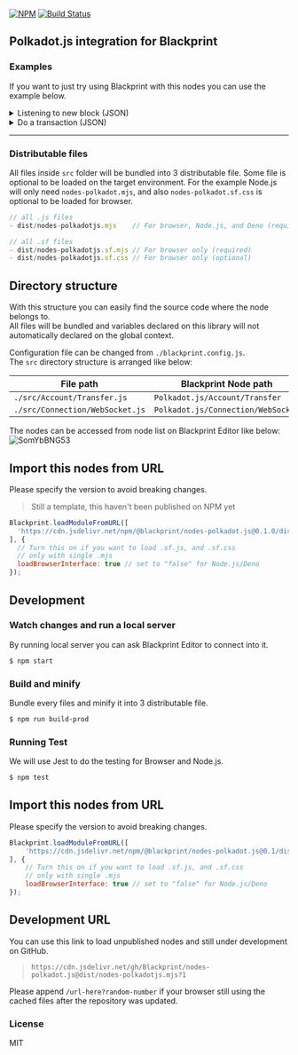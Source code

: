 [![NPM](https://img.shields.io/npm/v/@blackprint/nodes-polkadot.js.svg)](https://www.npmjs.com/package/@blackprint/nodes-polkadot.js)
[![Build Status](https://github.com/Blackprint/nodes-polkadot.js/actions/workflows/build.yml/badge.svg?branch=main)](https://github.com/Blackprint/nodes-polkadot.js/actions/workflows/build.yml)

## Polkadot.js integration for Blackprint

### Examples
If you want to just try using Blackprint with this nodes you can use the example below.

<details>
	<summary>Listening to new block (JSON)</summary>

If you import with this JSON on Blackprint Editor.
```json
{"_":{"moduleJS":["https://cdn.jsdelivr.net/npm/@blackprint/nodes-polkadot.js@0.1/nodes-polkadotjs.mjs","https://cdn.jsdelivr.net/npm/@blackprint/nodes@0.3/dist/nodes-console.mjs","https://cdn.jsdelivr.net/npm/@blackprint/nodes@0.3/dist/nodes-decoration.mjs"]},"Polkadot.js/Connection/WebSocket":[{"i":0,"x":52,"y":51,"data":{"rpcURL":"wss://rpc.shibuya.astar.network"},"output":{"API":[{"i":2,"name":"API"}]}},{"i":4,"x":52,"y":244,"data":{"rpcURL":"wss://ws.test.azero.dev"},"output":{"API":[{"i":5,"name":"API"}]}}],"Console/Log":[{"i":1,"x":656,"y":158},{"i":6,"x":654,"y":262}],"Polkadot.js/Events/Blocks":[{"i":2,"x":406,"y":69,"output":{"Number":[{"i":1,"name":"Any"}]}},{"i":5,"x":408,"y":262,"output":{"Number":[{"i":6,"name":"Any"}]}}],"Decoration/Text/Notes":[{"i":3,"x":658,"y":69,"data":{"value":"You can also CTRL + Right click on a port to get suggested node"}}]}
```
</details>

<details>
	<summary>Do a transaction (JSON)</summary>

If you import with this JSON on Blackprint Editor.
```json
{"_":{"moduleJS":["https://cdn.jsdelivr.net/npm/@blackprint/nodes-polkadot.js@0.1/nodes-polkadotjs.mjs","https://cdn.jsdelivr.net/npm/@blackprint/nodes@0.3/dist/nodes-input.mjs","https://cdn.jsdelivr.net/npm/@blackprint/nodes@0.3/dist/nodes-console.mjs","https://cdn.jsdelivr.net/npm/@blackprint/nodes@0.3/dist/nodes-decoration.min.mjs"]},"Polkadot.js/Connection/WebSocket":[{"i":0,"x":76,"y":81,"data":{"rpcURL":"wss://rpc.shibuya.astar.network"},"output":{"Provider":[{"i":6,"name":"Provider"}],"API":[{"i":1,"name":"API"},{"i":2,"name":"API"}]}}],"Polkadot.js/Events/Blocks":[{"i":1,"x":451,"y":25}],"Polkadot.js/Account/Transfer":[{"i":2,"x":447,"y":195,"output":{"Txn":[{"i":6,"name":"Txn"},{"i":7,"name":"Txn"}]}}],"Input/TextBox":[{"i":3,"x":102,"y":228,"data":{"value":"ZshT65zddv4LLZA89oV1JXPnvVizTDoy6yeTJ95bvtXNtV6"},"output":{"Value":[{"i":2,"name":"Address"}]}},{"i":4,"x":141,"y":326,"data":{"value":"1e12"},"output":{"Value":[{"i":2,"name":"Value"}]}},{"i":5,"x":100,"y":406,"data":{"value":"avkYyJDouRVhPocgpcGPV3AHVDaeJj3ssV6DjYXNPWzxQZD"},"output":{"Value":[{"i":11,"name":"Address"}]}}],"Polkadot.js/Transaction/PaymentInfo":[{"i":6,"x":845,"y":117,"output":{"Info":[{"i":8,"name":"Any"}]}}],"Polkadot.js/Transaction/Send":[{"i":7,"x":682,"y":261,"output":{"Status":[{"i":13,"name":"Any"}]}}],"Console/Log":[{"i":8,"x":1059,"y":104},{"i":9,"x":909,"y":441}],"Polkadot.js/Connection/Extension":[{"i":10,"x":687,"y":408,"id":"browserWallet","data":{"dAppName":"BP-Polkadot.js"},"output":{"Accounts":[{"i":9,"name":"Any"}],"IsAllowed":[{"i":9,"name":"Any"}]}}],"Polkadot.js/Extension/Signer":[{"i":11,"x":441,"y":358,"output":{"Signer":[{"i":7,"name":"Signer"}]}}],"Polkadot.js/Keyring/Dummy":[{"i":12,"x":647,"y":24,"output":{"Signer":[{"i":6,"name":"Signer"}]}}],"Console/GetReference":[{"i":13,"x":914,"y":262}],"Decoration/Text/Notes":[{"i":14,"x":96,"y":499,"data":{"value":"You will need to change above address with your address for Shibuya/Astar testnet\n\n1e12 = 1 SBY"}},{"i":15,"x":915,"y":333,"data":{"value":"Data will be logged on browser's console (DevTools)"}}]}
```
</details>

---

### Distributable files

All files inside `src` folder will be bundled into 3 distributable file. Some file is optional to be loaded on the target environment. For the example Node.js will only need `nodes-polkadot.mjs`, and also `nodes-polkadot.sf.css` is optional to be loaded for browser.

```js
// all .js files
- dist/nodes-polkadotjs.mjs    // For browser, Node.js, and Deno (required)

// all .sf files
- dist/nodes-polkadotjs.sf.mjs // For browser only (required)
- dist/nodes-polkadotjs.sf.css // For browser only (optional)
```

## Directory structure
With this structure you can easily find the source code where the node belongs to.<br>
All files will be bundled and variables declared on this library will not automatically declared on the global context.

Configuration file can be changed from `./blackprint.config.js`.<br>
The `src` directory structure is arranged like below:

| File path | Blackprint Node path |
|---|---|
| `./src/Account/Transfer.js`| `Polkadot.js/Account/Transfer` |
| `./src/Connection/WebSocket.js`| `Polkadot.js/Connection/WebSocket` |

The nodes can be accessed from node list on Blackprint Editor like below:
![SomYbBNG53](https://user-images.githubusercontent.com/11073373/148333916-e1ed64ef-9a4a-483b-8077-ff9600fd2d03.png)

## Import this nodes from URL
Please specify the version to avoid breaking changes.

> Still a template, this haven't been published on NPM yet

```js
Blackprint.loadModuleFromURL([
  'https://cdn.jsdelivr.net/npm/@blackprint/nodes-polkadot.js@0.1.0/dist/nodes-polkadotjs.mjs'
], {
  // Turn this on if you want to load .sf.js, and .sf.css
  // only with single .mjs
  loadBrowserInterface: true // set to "false" for Node.js/Deno
});
```

## Development

### Watch changes and run a local server
By running local server you can ask Blackprint Editor to connect into it.
```sh
$ npm start
```

### Build and minify
Bundle every files and minify it into 3 distributable file.
```sh
$ npm run build-prod
```

### Running Test
We will use Jest to do the testing for Browser and Node.js.
```sh
$ npm test
```

## Import this nodes from URL
Please specify the version to avoid breaking changes.

```js
Blackprint.loadModuleFromURL([
	'https://cdn.jsdelivr.net/npm/@blackprint/nodes-polkadot.js@0.1/dist/nodes-pixijs.mjs'
], {
	// Turn this on if you want to load .sf.js, and .sf.css
	// only with single .mjs
	loadBrowserInterface: true // set to "false" for Node.js/Deno
});
```

## Development URL
You can use this link to load unpublished nodes and still under development on GitHub.
> `https://cdn.jsdelivr.net/gh/Blackprint/nodes-polkadot.js@dist/nodes-polkadotjs.mjs?1`

Please append `/url-here?random-number` if your browser still using the cached files after the repository was updated.

<!--
> `https://purge.jsdelivr.net/gh/Blackprint/nodes-polkadot.js@dist/nodes-polkadotjs.mjs`
-->

### License
MIT